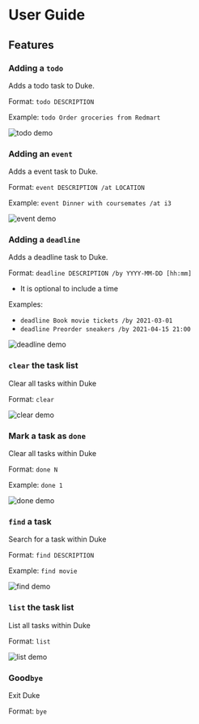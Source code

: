 # User Guide

## Features 

### Adding a `todo`
Adds a todo task to Duke.

Format: `todo DESCRIPTION`

Example: `todo Order groceries from Redmart`

![todo demo](images/todo.png)

### Adding an `event`
Adds a event task to Duke.

Format: `event DESCRIPTION /at LOCATION`

Example: `event Dinner with coursemates /at i3`

![event demo](images/event.png)

### Adding a `deadline`
Adds a deadline task to Duke.

Format: `deadline DESCRIPTION /by YYYY-MM-DD [hh:mm]`

- It is optional to include a time

Examples: 
- `deadline Book movie tickets /by 2021-03-01`
- `deadline Preorder sneakers /by 2021-04-15 21:00`

![deadline demo](images/deadline.png)

### `clear` the task list
Clear all tasks within Duke

Format: `clear`

![clear demo](images/clear.png)

### Mark a task as `done`
Clear all tasks within Duke

Format: `done N`

Example: `done 1`

![done demo](images/done.png)

### `find` a task
Search for a task within Duke

Format: `find DESCRIPTION`

Example: `find movie`

![find demo](images/find.png)

### `list` the task list
List all tasks within Duke

Format: `list`

![list demo](images/list.png)

### Good`bye`
Exit Duke

Format: `bye`

